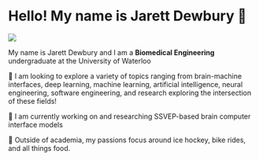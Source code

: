 # Hello! My name is Jarett Dewbury 👋

<img  src="BME-Waterloo.jpeg">

My name is Jarett Dewbury and I am a **Biomedical Engineering** undergraduate at the University of Waterloo


📖 I am looking to explore a variety of topics ranging from brain-machine interfaces, deep learning, machine learning, 
    artificial intelligence, neural engineering, software engineering, and research exploring the intersection of these fields! 

🧠 I am currently working on and researching SSVEP-based brain computer interface models 

🏒 Outside of academia, my passions focus around ice hockey, bike rides, and all things food.

